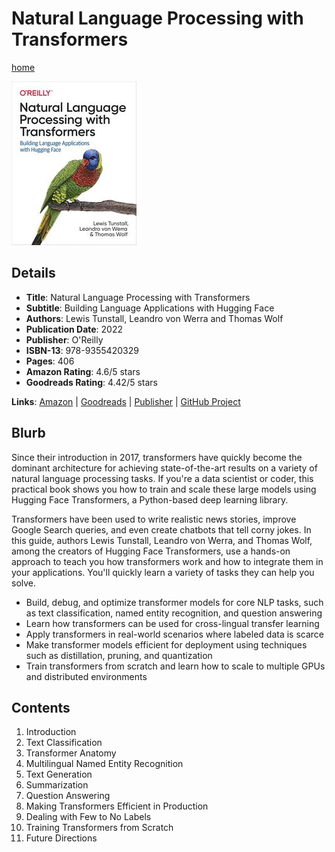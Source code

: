 # Natural Language Processing with Transformers

[home](../)

![Cover Image](natural-language-processing-with-transformers.jpeg)

## Details

* **Title**: Natural Language Processing with Transformers
* **Subtitle**: Building Language Applications with Hugging Face
* **Authors**: Lewis Tunstall, Leandro von Werra and Thomas Wolf
* **Publication Date**: 2022
* **Publisher**: O'Reilly
* **ISBN-13**: 978-9355420329
* **Pages**: 406
* **Amazon Rating**: 4.6/5 stars
* **Goodreads Rating**: 4.42/5 stars


**Links**: [Amazon](https://a.co/d/5WIiVAC) |
[Goodreads](https://www.goodreads.com/book/show/60114857-natural-language-processing-with-transformers) |
[Publisher](https://www.oreilly.com/library/view/natural-language-processing/9781098136789/) |
[GitHub Project](https://github.com/nlp-with-transformers/notebooks)

## Blurb

Since their introduction in 2017, transformers have quickly become the dominant architecture for achieving state-of-the-art results on a variety of natural language processing tasks. If you're a data scientist or coder, this practical book shows you how to train and scale these large models using Hugging Face Transformers, a Python-based deep learning library.

Transformers have been used to write realistic news stories, improve Google Search queries, and even create chatbots that tell corny jokes. In this guide, authors Lewis Tunstall, Leandro von Werra, and Thomas Wolf, among the creators of Hugging Face Transformers, use a hands-on approach to teach you how transformers work and how to integrate them in your applications. You'll quickly learn a variety of tasks they can help you solve.

* Build, debug, and optimize transformer models for core NLP tasks, such as text classification, named entity recognition, and question answering
* Learn how transformers can be used for cross-lingual transfer learning
* Apply transformers in real-world scenarios where labeled data is scarce
* Make transformer models efficient for deployment using techniques such as distillation, pruning, and quantization
* Train transformers from scratch and learn how to scale to multiple GPUs and distributed environments

## Contents

1. Introduction
2. Text Classification
3. Transformer Anatomy
4. Multilingual Named Entity Recognition
5. Text Generation
6. Summarization
7. Question Answering
8. Making Transformers Efficient in Production
9. Dealing with Few to No Labels
10. Training Transformers from Scratch
11. Future Directions
